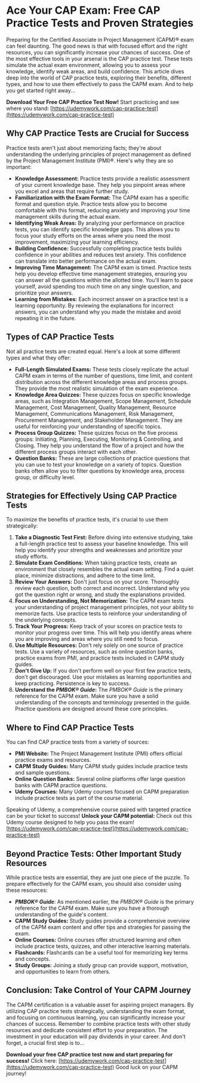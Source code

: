 # Ace Your CAP Exam: Free CAP Practice Tests and Proven Strategies

Preparing for the Certified Associate in Project Management (CAPM)® exam can feel daunting.  The good news is that with focused effort and the right resources, you can significantly increase your chances of success. One of the most effective tools in your arsenal is the CAP practice test. These tests simulate the actual exam environment, allowing you to assess your knowledge, identify weak areas, and build confidence. This article dives deep into the world of CAP practice tests, exploring their benefits, different types, and how to use them effectively to pass the CAPM exam.  And to help you get started right away...

**Download Your Free CAP Practice Test Now!** Start practicing and see where you stand: [https://udemywork.com/cap-practice-test](https://udemywork.com/cap-practice-test)

## Why CAP Practice Tests are Crucial for Success

Practice tests aren't just about memorizing facts; they're about understanding the underlying principles of project management as defined by the Project Management Institute (PMI)®.  Here's why they are so important:

*   **Knowledge Assessment:** Practice tests provide a realistic assessment of your current knowledge base. They help you pinpoint areas where you excel and areas that require further study.
*   **Familiarization with the Exam Format:** The CAPM exam has a specific format and question style. Practice tests allow you to become comfortable with this format, reducing anxiety and improving your time management skills during the actual exam.
*   **Identifying Weak Areas:** By analyzing your performance on practice tests, you can identify specific knowledge gaps. This allows you to focus your study efforts on the areas where you need the most improvement, maximizing your learning efficiency.
*   **Building Confidence:** Successfully completing practice tests builds confidence in your abilities and reduces test anxiety. This confidence can translate into better performance on the actual exam.
*   **Improving Time Management:** The CAPM exam is timed. Practice tests help you develop effective time management strategies, ensuring you can answer all the questions within the allotted time. You'll learn to pace yourself, avoid spending too much time on any single question, and prioritize your answers.
*   **Learning from Mistakes:** Each incorrect answer on a practice test is a learning opportunity. By reviewing the explanations for incorrect answers, you can understand why you made the mistake and avoid repeating it in the future.

## Types of CAP Practice Tests

Not all practice tests are created equal.  Here's a look at some different types and what they offer:

*   **Full-Length Simulated Exams:** These tests closely replicate the actual CAPM exam in terms of the number of questions, time limit, and content distribution across the different knowledge areas and process groups. They provide the most realistic simulation of the exam experience.
*   **Knowledge Area Quizzes:** These quizzes focus on specific knowledge areas, such as Integration Management, Scope Management, Schedule Management, Cost Management, Quality Management, Resource Management, Communications Management, Risk Management, Procurement Management, and Stakeholder Management. They are useful for reinforcing your understanding of specific topics.
*   **Process Group Quizzes:** These quizzes focus on the five process groups: Initiating, Planning, Executing, Monitoring & Controlling, and Closing. They help you understand the flow of a project and how the different process groups interact with each other.
*   **Question Banks:** These are large collections of practice questions that you can use to test your knowledge on a variety of topics. Question banks often allow you to filter questions by knowledge area, process group, or difficulty level.

## Strategies for Effectively Using CAP Practice Tests

To maximize the benefits of practice tests, it's crucial to use them strategically:

1.  **Take a Diagnostic Test First:** Before diving into extensive studying, take a full-length practice test to assess your baseline knowledge. This will help you identify your strengths and weaknesses and prioritize your study efforts.
2.  **Simulate Exam Conditions:** When taking practice tests, create an environment that closely resembles the actual exam setting. Find a quiet place, minimize distractions, and adhere to the time limit.
3.  **Review Your Answers:** Don't just focus on your score. Thoroughly review each question, both correct and incorrect. Understand why you got the question right or wrong, and study the explanations provided.
4.  **Focus on Understanding, Not Memorization:** The CAPM exam tests your understanding of project management principles, not your ability to memorize facts. Use practice tests to reinforce your understanding of the underlying concepts.
5.  **Track Your Progress:** Keep track of your scores on practice tests to monitor your progress over time. This will help you identify areas where you are improving and areas where you still need to focus.
6.  **Use Multiple Resources:** Don't rely solely on one source of practice tests. Use a variety of resources, such as online question banks, practice exams from PMI, and practice tests included in CAPM study guides.
7.  **Don't Give Up:** If you don't perform well on your first few practice tests, don't get discouraged. Use your mistakes as learning opportunities and keep practicing.  Persistence is key to success.
8.  **Understand the *PMBOK® Guide*:**  The *PMBOK® Guide* is the primary reference for the CAPM exam. Make sure you have a solid understanding of the concepts and terminology presented in the guide. Practice questions are designed around these core principles.

## Where to Find CAP Practice Tests

You can find CAP practice tests from a variety of sources:

*   **PMI Website:** The Project Management Institute (PMI) offers official practice exams and resources.
*   **CAPM Study Guides:** Many CAPM study guides include practice tests and sample questions.
*   **Online Question Banks:** Several online platforms offer large question banks with CAPM practice questions.
*   **Udemy Courses:**  Many Udemy courses focused on CAPM preparation include practice tests as part of the course material.

Speaking of Udemy, a comprehensive course paired with targeted practice can be your ticket to success!  **Unlock your CAPM potential:** Check out this Udemy course designed to help you pass the exam! [https://udemywork.com/cap-practice-test](https://udemywork.com/cap-practice-test)

## Beyond Practice Tests: Other Important Study Resources

While practice tests are essential, they are just one piece of the puzzle. To prepare effectively for the CAPM exam, you should also consider using these resources:

*   ***PMBOK® Guide***: As mentioned earlier, the *PMBOK® Guide* is the primary reference for the CAPM exam. Make sure you have a thorough understanding of the guide's content.
*   **CAPM Study Guides:** Study guides provide a comprehensive overview of the CAPM exam content and offer tips and strategies for passing the exam.
*   **Online Courses:** Online courses offer structured learning and often include practice tests, quizzes, and other interactive learning materials.
*   **Flashcards:** Flashcards can be a useful tool for memorizing key terms and concepts.
*   **Study Groups:** Joining a study group can provide support, motivation, and opportunities to learn from others.

## Conclusion: Take Control of Your CAPM Journey

The CAPM certification is a valuable asset for aspiring project managers.  By utilizing CAP practice tests strategically, understanding the exam format, and focusing on continuous learning, you can significantly increase your chances of success.  Remember to combine practice tests with other study resources and dedicate consistent effort to your preparation. The investment in your education will pay dividends in your career.  And don't forget, a crucial first step is to...

**Download your free CAP practice test now and start preparing for success!** Click here: [https://udemywork.com/cap-practice-test](https://udemywork.com/cap-practice-test) Good luck on your CAPM journey!
